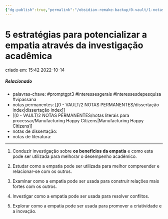 ```yaml
---
{"dg-publish":true,"permalink":"/obsidian-remake-backup/0-vault/1-notas-literais/insight-pensamento-e-meditacao/5-estrategias-para-potencializar-a-empatia-atraves-da-investigacao-academica/","tags":["promptgpt3","interessesgerais","interessesdepesquisa","vipassana"],"dgHomeLink":true,"dgShowLocalGraph":true,"dgShowFileTree":true,"dgEnableSearch":true,"noteIcon":""}
---
```


# 5 estratégias para potencializar a empatia através da investigação acadêmica
criado em: 15:42 2022-10-14

##### Relacionado
- palavras-chave: #promptgpt3 #interessesgerais #interessesdepesquisa #vipassana 
- notas permanentes: [[0 - VAULT/2 NOTAS PERMANENTES/dissertação index\|dissertação index]]
- [[0 - VAULT/2 NOTAS PERMANENTES/notas literais para processar/Manufacturing Happy Citizens\|Manufacturing Happy Citizens]]
- notas de dissertação:
- notas de literatura: 

---

1. Conduzir investigação sobre **os benefícios da empatia** e como esta pode ser utilizada para melhorar o desempenho acadêmico.

2. Estudar como a empatia pode ser utilizada para melhor compreender e relacionar-se com os outros.

3. Examinar como a empatia pode ser usada para construir relações mais fortes com os outros.

4. Investigar como a empatia pode ser usada para resolver conflitos.

5. Explorar como a empatia pode ser usada para promover a criatividade e a inovação.